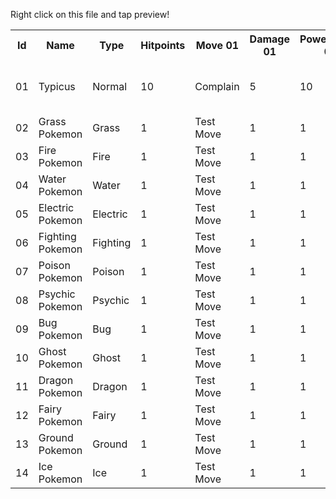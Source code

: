 Right click on this file and tap preview!

<table>
<tr>
  <th>Id</th><th>Name</th><th>Type</th><th>Hitpoints</th>
  <th>Move 01</th><th>Damage 01</th><th>Powerpoints 01</th>
  <th>Move 02</th><th>Damage 02</th><th>Powerpoints 02</th>
  <th>Move 03</th><th>Damage 03</th><th>Powerpoints 03</th>
  <th>Strength</th><th>Weakness</th><th>Sound</th>
</tr>

<tr>
  <td>01</td><td>Typicus</td><td>Normal</td><td>10</td>
  <td>Complain</td><td>5</td><td>10</td>
  <td>Call Manager</td><td>15</td><td>5</td>
  <td>Scratch</td><td>10</td><td>10</td>
  <td>None</td><td>Fighting</td><td>How very dare you!</td>
</tr>

<tr>
  <td>02</td><td>Grass Pokemon</td><td>Grass</td><td>1</td>
  <td>Test Move</td><td>1</td><td>1</td>
  <td>Test Move</td><td>2</td><td>2</td>
  <td>Test Move</td><td>3</td><td>3</td>
  <td>Water</td><td>Fire</td><td>Test Sound</td>
</tr>

<tr>
  <td>03</td><td>Fire Pokemon</td><td>Fire</td><td>1</td>
  <td>Test Move</td><td>1</td><td>1</td>
  <td>Test Move</td><td>2</td><td>2</td>
  <td>Test Move</td><td>3</td><td>3</td>
  <td>Grass</td><td>Water</td><td>Test Sound</td>
</tr>

<tr>
  <td>04</td><td>Water Pokemon</td><td>Water</td><td>1</td>
  <td>Test Move</td><td>1</td><td>1</td>
  <td>Test Move</td><td>2</td><td>2</td>
  <td>Test Move</td><td>3</td><td>3</td>
  <td>Fire</td><td>Grass</td><td>Test Sound</td>
</tr>

<tr>
  <td>05</td><td>Electric Pokemon</td><td>Electric</td><td>1</td>
  <td>Test Move</td><td>1</td><td>1</td>
  <td>Test Move</td><td>2</td><td>2</td>
  <td>Test Move</td><td>3</td><td>3</td>
  <td>Water</td><td>Ground</td><td>Test Sound</td>
</tr>

<tr>
  <td>06</td><td>Fighting Pokemon</td><td>Fighting</td><td>1</td>
  <td>Test Move</td><td>1</td><td>1</td>
  <td>Test Move</td><td>2</td><td>2</td>
  <td>Test Move</td><td>3</td><td>3</td>
  <td>Normal</td><td>Flying</td><td>Test Sound</td>
</tr>

<tr>
  <td>07</td><td>Poison Pokemon</td><td>Poison</td><td>1</td>
  <td>Test Move</td><td>1</td><td>1</td>
  <td>Test Move</td><td>2</td><td>2</td>
  <td>Test Move</td><td>3</td><td>3</td>
  <td>Fairy</td><td>Psychic</td><td>Test Sound</td>
</tr>

<tr>
  <td>08</td><td>Psychic Pokemon</td><td>Psychic</td><td>1</td>
  <td>Test Move</td><td>1</td><td>1</td>
  <td>Test Move</td><td>2</td><td>2</td>
  <td>Test Move</td><td>3</td><td>3</td>
  <td>Fighting</td><td>Bug</td><td>Test Sound</td>
</tr>

<tr>
  <td>09</td><td>Bug Pokemon</td><td>Bug</td><td>1</td>
  <td>Test Move</td><td>1</td><td>1</td>
  <td>Test Move</td><td>2</td><td>2</td>
  <td>Test Move</td><td>3</td><td>3</td>
  <td>Psychic</td><td>Fire</td><td>Test Sound</td>
</tr>

<tr>
  <td>10</td><td>Ghost Pokemon</td><td>Ghost</td><td>1</td>
  <td>Test Move</td><td>1</td><td>1</td>
  <td>Test Move</td><td>2</td><td>2</td>
  <td>Test Move</td><td>3</td><td>3</td>
  <td>Psychic</td><td>Ghost</td><td>Test Sound</td>
</tr>

<tr>
  <td>11</td><td>Dragon Pokemon</td><td>Dragon</td><td>1</td>
  <td>Test Move</td><td>1</td><td>1</td>
  <td>Test Move</td><td>2</td><td>2</td>
  <td>Test Move</td><td>3</td><td>3</td>
  <td>Dragon</td><td>Ice</td><td>Test Sound</td>
</tr>

<tr>
  <td>12</td><td>Fairy Pokemon</td><td>Fairy</td><td>1</td>
  <td>Test Move</td><td>1</td><td>1</td>
  <td>Test Move</td><td>2</td><td>2</td>
  <td>Test Move</td><td>3</td><td>3</td>
  <td>Dragon</td><td>Steel</td><td>Test Sound</td>
</tr>

<tr>
  <td>13</td><td>Ground Pokemon</td><td>Ground</td><td>1</td>
  <td>Test Move</td><td>1</td><td>1</td>
  <td>Test Move</td><td>2</td><td>2</td>
  <td>Test Move</td><td>3</td><td>3</td>
  <td>Fire</td><td>Water</td><td>Test Sound</td>
</tr>

<tr>
  <td>14</td><td>Ice Pokemon</td><td>Ice</td><td>1</td>
  <td>Test Move</td><td>1</td><td>1</td>
  <td>Test Move</td><td>2</td><td>2</td>
  <td>Test Move</td><td>3</td><td>3</td>
  <td>Fire</td><td>Dragon</td><td>Test Sound</td>
</tr>

</table>
